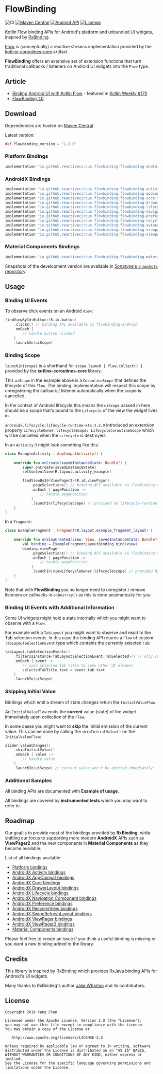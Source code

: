 # FlowBinding

![CI](https://github.com/ReactiveCircus/FlowBinding/workflows/Build/badge.svg)
[![Maven Central](https://maven-badges.herokuapp.com/maven-central/io.github.reactivecircus.flowbinding/flowbinding-android/badge.svg)](https://search.maven.org/search?q=g:io.github.reactivecircus.flowbinding)
[![Android API](https://img.shields.io/badge/API-14%2B-blue.svg?label=API&maxAge=300)](https://www.android.com/history/)
[![License](https://img.shields.io/badge/License-Apache%202.0-blue.svg)](https://opensource.org/licenses/Apache-2.0)

Kotlin Flow binding APIs for Android's platform and unbundled UI widgets, inspired by [RxBinding][rxbinding].

[Flow][flow] is (conceptually) a reactive streams implementation provided by the [kotlinx-coroutines-core][kotlinx-coroutines] artifact.

**FlowBinding** offers an extensive set of extension functions that turn traditional callbacks / listeners on Android UI widgets into the `Flow` type.

## Article

- [Binding Android UI with Kotlin Flow][article] - featured in [Kotlin Weekly #170][kotlin-weekly]
- [FlowBinding 1.0](https://dev.to/ychescale9/flowbinding-1-0-44h)

## Download

Dependencies are hosted on [Maven Central][maven-central].

Latest version:

```groovy
def flowbinding_version = "1.2.0"
```

### Platform Bindings

```groovy
implementation "io.github.reactivecircus.flowbinding:flowbinding-android:${flowbinding_version}"
```

### AndroidX Bindings

```groovy
implementation "io.github.reactivecircus.flowbinding:flowbinding-activity:${flowbinding_version}"
implementation "io.github.reactivecircus.flowbinding:flowbinding-appcompat:${flowbinding_version}"
implementation "io.github.reactivecircus.flowbinding:flowbinding-core:${flowbinding_version}"
implementation "io.github.reactivecircus.flowbinding:flowbinding-drawerlayout:${flowbinding_version}"
implementation "io.github.reactivecircus.flowbinding:flowbinding-lifecycle:${flowbinding_version}"
implementation "io.github.reactivecircus.flowbinding:flowbinding-navigation:${flowbinding_version}"
implementation "io.github.reactivecircus.flowbinding:flowbinding-preference:${flowbinding_version}"
implementation "io.github.reactivecircus.flowbinding:flowbinding-recyclerview:${flowbinding_version}"
implementation "io.github.reactivecircus.flowbinding:flowbinding-swiperefreshlayout:${flowbinding_version}"
implementation "io.github.reactivecircus.flowbinding:flowbinding-viewpager:${flowbinding_version}"
implementation "io.github.reactivecircus.flowbinding:flowbinding-viewpager2:${flowbinding_version}"
```

### Material Components Bindings

```groovy
implementation "io.github.reactivecircus.flowbinding:flowbinding-material:${flowbinding_version}"
```

Snapshots of the development version are available in [Sonatype's `snapshots` repository][snap].

## Usage

### Binding UI Events 

To observe click events on an Android `View`:

```kotlin
findViewById<Button>(R.id.button)
    .clicks() // binding API available in flowbinding-android
    .onEach {
        // handle button clicked
    }
    .launchIn(uiScope)
```

### Binding Scope

`launchIn(scope)` is a shorthand for `scope.launch { flow.collect() }` provided by the **kotlinx-coroutines-core** library.

This `uiScope` in the example above is a `CoroutineScope` that defines the lifecycle of this `Flow`. The binding implementation will respect this scope by unregistering the callback / listener automatically when the scope is cancelled.

In the context of Android lifecycle this means the `uiScope` passed in here should be a scope that's bound to the `Lifecycle` of the view the widget lives in.

`androidx.lifecycle:lifecycle-runtime-ktx:2.2.0` introduced an extension property `LifecycleOwner.lifecycleScope: LifecycleCoroutineScope` which will be cancelled when the `Lifecycle` is destroyed.

In an `Activity` it might look something like this:


```kotlin
class ExampleActivity : AppCompatActivity() {
    
    override fun onCreate(savedInstanceState: Bundle?) {
        super.onCreate(savedInstanceState)
        setContentView(R.layout.activity_example)

        findViewById<ViewPager2>(R.id.viewPager)
            .pageSelections() // binding API available in flowbinding-viewpager2
            .onEach { pagePosition ->
                // handle pagePosition
            }
            .launchIn(lifecycleScope) // provided by lifecycle-runtime-ktx
    }
}
```

In a `Fragment`:

```kotlin
class ExampleFragment : Fragment(R.layout.example_fragment_layout) {
    
    override fun onViewCreated(view: View, savedInstanceState: Bundle?) {
        val binding = ExampleFragmentLayoutBinding.bind(view)
        binding.viewPager
            .pageSelections() // binding API available in flowbinding-viewpager2
            .onEach { pagePosition ->
                // handle pagePosition
            }
            .launchIn(viewLifecycleOwner.lifecycleScope) // provided by lifecycle-runtime-ktx
    }
}
```

Note that with **FlowBinding** you no longer need to unregister / remove listeners or callbacks in `onDestroy()` as this is done automatically for you.

### Binding UI Events with Additional Information

Some UI widgets might hold a state internally which you might want to observe with a `Flow`.

For example with a `TabLayout` you might want to observe and react to the Tab selection events. In this case the binding API returns a `Flow` of custom `TabLayoutSelectionEvent` type which contains the currently selected `Tab`:

```kotlin
tabLayout.tabSelectionEvents()
    .filterIsInstance<TabLayoutSelectionEvent.TabSelected>() // only care about TabSelected events
    .onEach { event ->
        // sync selected tab title to some other UI element
        selectedTabTitle.text = event.tab.text
    }
    .launchIn(uiScope)
``` 

### Skipping Initial Value

Bindings which emit a stream of state changes return the `InitialValueFlow`.

An `InitialValueFlow` emits the **current** value (state) of the widget immediately upon collection of the `Flow`.

In some cases you might want to **skip** the initial emission of the current value. This can be done by calling the `skipInitialValue()` on the `InitialValueFlow`:

```kotlin
slider.valueChanges()
    .skipInitialValue()
    .onEach { value ->
        // handle value
    }
    .launchIn(uiScope) // current value won't be emitted immediately
```

### Additional Samples

All binding APIs are documented with **Example of usage**.

All bindings are covered by **instrumented tests** which you may want to refer to.  

## Roadmap

Our goal is to provide most of the bindings provided by **RxBinding**, while shifting our focus to supporting more modern **AndroidX** APIs such as **ViewPager2** and the new components in **Material Components** as they become available.

List of all bindings available:

* [Platform bindings][flowbinding-android]
* [AndroidX Activity bindings][flowbinding-activity]
* [AndroidX AppCompat bindings][flowbinding-appcompat]
* [AndroidX Core bindings][flowbinding-core]
* [AndroidX DrawerLayout bindings][flowbinding-drawerlayout]
* [AndroidX Lifecycle bindings][flowbinding-lifecycle]
* [AndroidX Navigation Component bindings][flowbinding-navigation]
* [AndroidX Preference bindings][flowbinding-preference]
* [AndroidX RecyclerView bindings][flowbinding-recyclerview]
* [AndroidX SwipeRefreshLayout bindings][flowbinding-swiperefreshlayout]
* [AndroidX ViewPager bindings][flowbinding-viewpager]
* [AndroidX ViewPager2 bindings][flowbinding-viewpager2]
* [Material Components bindings][flowbinding-material]

Please feel free to create an issue if you think a useful binding is missing or you want a new binding added to the library.

## Credits

This library is inspired by [RxBinding][rxbinding] which provides RxJava binding APIs for Android's UI widgets.

Many thanks to RxBinding's author [Jake Wharton][jake] and its contributors.

## License

```
Copyright 2019 Yang Chen

Licensed under the Apache License, Version 2.0 (the "License");
you may not use this file except in compliance with the License.
You may obtain a copy of the License at

   http://www.apache.org/licenses/LICENSE-2.0

Unless required by applicable law or agreed to in writing, software
distributed under the License is distributed on an "AS IS" BASIS,
WITHOUT WARRANTIES OR CONDITIONS OF ANY KIND, either express or implied.
See the License for the specific language governing permissions and
limitations under the License.
```
[kotlin-weekly]: https://mailchi.mp/kotlinweekly/kotlin-weekly-170
[article]: https://dev.to/ychescale9/binding-android-ui-with-kotlin-flow-22ok
[maven-central]: https://search.maven.org/search?q=g:io.github.reactivecircus.flowbinding
[snap]: https://oss.sonatype.org/content/repositories/snapshots/
[rxbinding]: https://github.com/JakeWharton/RxBinding
[jake]: https://github.com/JakeWharton
[flow]: https://kotlin.github.io/kotlinx.coroutines/kotlinx-coroutines-core/kotlinx.coroutines.flow/-flow/
[kotlinx-coroutines]: https://github.com/Kotlin/kotlinx.coroutines
[flowbinding-android]: flowbinding-android/
[flowbinding-activity]: flowbinding-activity/
[flowbinding-appcompat]: flowbinding-appcompat/
[flowbinding-core]: flowbinding-core/
[flowbinding-drawerlayout]: flowbinding-drawerlayout/
[flowbinding-material]: flowbinding-material/
[flowbinding-lifecycle]: flowbinding-lifecycle/
[flowbinding-navigation]: flowbinding-navigation/
[flowbinding-preference]: flowbinding-preference/
[flowbinding-recyclerview]: flowbinding-recyclerview/
[flowbinding-swiperefreshlayout]: flowbinding-swiperefreshlayout/
[flowbinding-viewpager]: flowbinding-viewpager/
[flowbinding-viewpager2]: flowbinding-viewpager2/
